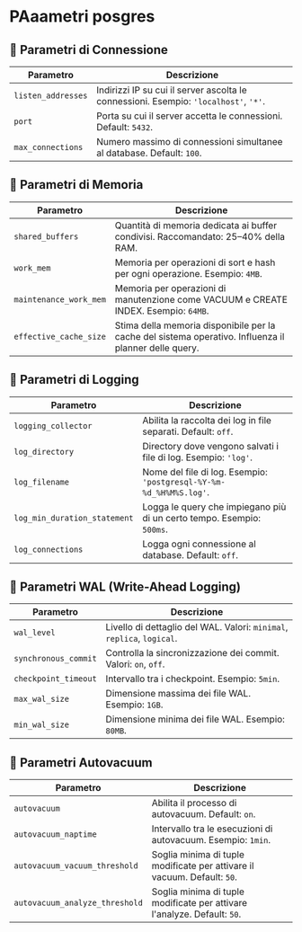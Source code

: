 # PAaametri posgres



## 🔧 Parametri di Connessione

| Parametro          | Descrizione                                                                          |
| ------------------ | ------------------------------------------------------------------------------------ |
| `listen_addresses` | Indirizzi IP su cui il server ascolta le connessioni. Esempio: `'localhost'`, `'*'`. |
| `port`             | Porta su cui il server accetta le connessioni. Default: `5432`.                      |
| `max_connections`  | Numero massimo di connessioni simultanee al database. Default: `100`.                |


## 🧠 Parametri di Memoria

| Parametro              | Descrizione                                                                                           |
| ---------------------- | ----------------------------------------------------------------------------------------------------- |
| `shared_buffers`       | Quantità di memoria dedicata ai buffer condivisi. Raccomandato: 25–40% della RAM.                     |
| `work_mem`             | Memoria per operazioni di sort e hash per ogni operazione. Esempio: `4MB`.                            |
| `maintenance_work_mem` | Memoria per operazioni di manutenzione come VACUUM e CREATE INDEX. Esempio: `64MB`.                   |
| `effective_cache_size` | Stima della memoria disponibile per la cache del sistema operativo. Influenza il planner delle query. |


## 📝 Parametri di Logging

| Parametro                    | Descrizione                                                           |
| ---------------------------- | --------------------------------------------------------------------- |
| `logging_collector`          | Abilita la raccolta dei log in file separati. Default: `off`.         |
| `log_directory`              | Directory dove vengono salvati i file di log. Esempio: `'log'`.       |
| `log_filename`               | Nome del file di log. Esempio: `'postgresql-%Y-%m-%d_%H%M%S.log'`.    |
| `log_min_duration_statement` | Logga le query che impiegano più di un certo tempo. Esempio: `500ms`. |
| `log_connections`            | Logga ogni connessione al database. Default: `off`.                   |

## 🔄 Parametri WAL (Write-Ahead Logging)

| Parametro            | Descrizione                                                            |
| -------------------- | ---------------------------------------------------------------------- |
| `wal_level`          | Livello di dettaglio del WAL. Valori: `minimal`, `replica`, `logical`. |
| `synchronous_commit` | Controlla la sincronizzazione dei commit. Valori: `on`, `off`.         |
| `checkpoint_timeout` | Intervallo tra i checkpoint. Esempio: `5min`.                          |
| `max_wal_size`       | Dimensione massima dei file WAL. Esempio: `1GB`.                       |
| `min_wal_size`       | Dimensione minima dei file WAL. Esempio: `80MB`.                       |


## 🧹 Parametri Autovacuum

| Parametro                      | Descrizione                                                              | 
| ------------------------------ | ------------------------------------------------------------------------ | 
| `autovacuum`                   | Abilita il processo di autovacuum. Default: `on`.                        | 
| `autovacuum_naptime`           | Intervallo tra le esecuzioni di autovacuum. Esempio: `1min`.             | 
| `autovacuum_vacuum_threshold`  | Soglia minima di tuple modificate per attivare il vacuum. Default: `50`. | 
| `autovacuum_analyze_threshold` | Soglia minima di tuple modificate per attivare l'analyze. Default: `50`. | 